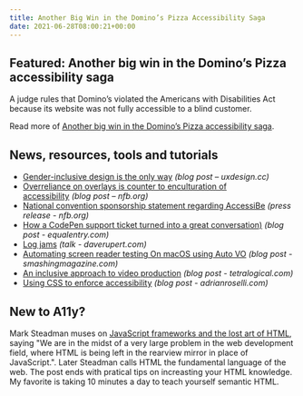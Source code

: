 ```yaml
---
title: Another Big Win in the Domino’s Pizza Accessibility Saga
date: 2021-06-28T08:00:21+00:00
---
```


## Featured: Another big win in the Domino’s Pizza accessibility saga

A judge rules that Domino’s violated the Americans with Disabilities Act because its website was not fully accessible to a blind customer.

Read more of [Another big win in the Domino’s Pizza accessibility saga](https://www.lflegal.com/2021/06/dominos-june-2021/).

## News, resources, tools and tutorials

- [Gender-inclusive design is the only way](https://uxdesign.cc/gender-inclusive-design-is-the-only-way-968494d5afc2) *(blog post – uxdesign.cc)*
- [Overreliance on overlays is counter to enculturation of accessibility](https://nfb.org/images/nfb/publications/bm/bm21/bm2105/bm210510.htm) *(blog post – nfb.org)*
- [National convention sponsorship statement regarding AccessiBe](https://nfb.org/about-us/press-room/national-convention-sponsorship-statement-regarding-accessibe) *(press release - nfb.org)*
- [How a CodePen support ticket turned into a great conversation)](https://equalentry.com/codepen-accessibility-support/) *(blog post - equalentry.com)*
- [Log jams](https://daverupert.com/2021/06/log-jams/) *(talk - daverupert.com)*
- [Automating screen reader testing On macOS using Auto VO](https://www.smashingmagazine.com/2021/06/automating-screen-reader-testing-macos-autovo/) *(blog post - smashingmagazine.com)*
- [An inclusive approach to video production](https://tetralogical.com/articles/an-inclusive-approach-to-video-production/) *(blog post - tetralogical.com)*
- [Using CSS to enforce accessibility](https://adrianroselli.com/2021/06/using-css-to-enforce-accessibility.html) *(blog post - adrianroselli.com)*

## New to A11y?

Mark Steadman muses on [JavaScript frameworks and the lost art of HTML](https://www.deque.com/blog/javascript-frameworks-the-lost-art-of-html/), saying "We are in the midst of a very large problem in the web development field, where HTML is being left in the rearview mirror in place of JavaScript.". Later Steadman calls HTML the fundamental language of the web. The post ends with pratical tips on increasting your HTML knowledge. My favorite is taking 10 minutes a day to teach yourself semantic HTML.
